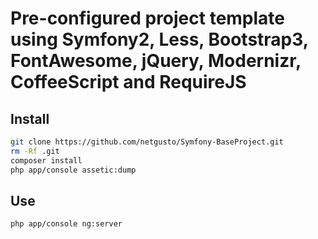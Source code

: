 # Pre-configured project template using Symfony2, Less, Bootstrap3, FontAwesome, jQuery, Modernizr, CoffeeScript and RequireJS

## Install

```bash
git clone https://github.com/netgusto/Symfony-BaseProject.git
rm -Rf .git
composer install
php app/console assetic:dump
```

## Use

```bash
php app/console ng:server
```
